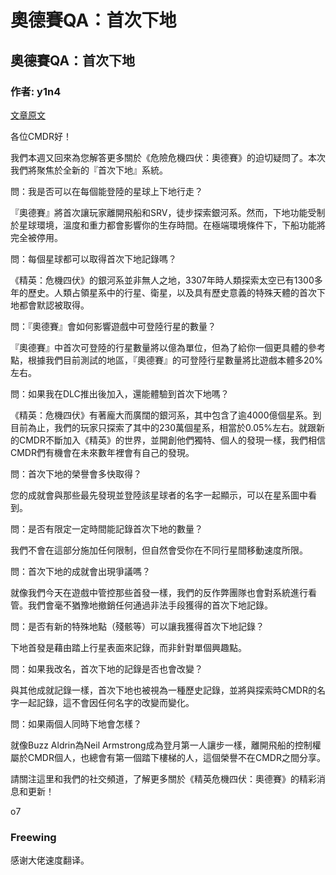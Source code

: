 # 奧德賽QA：首次下地

## 奧德賽QA：首次下地

### 作者: y1n4

[文章原文](https://forums.frontier.co.uk/threads/elite-dangerous-odyssey-q-a-first-footfall.564630/)

各位CMDR好！

我們本週又回來為您解答更​​多關於《危險危機四伏：奧德賽》的迫切疑問了。本次我們將聚焦於全新的『首次下地』系統。

問：我是否可以在每個能登陸的星球上下地行走？

『奧德賽』將首次讓玩家離開飛船和SRV，徒步探索銀河系。然而，下地功能受制於星球環境，溫度和重力都會影響你的生存時間。在極端環境條件下，下船功能將完全被停用。

問：每個星球都可以取得首次下地記錄嗎？

《精英：危機四伏》的銀河系並非無人之地，3307年時人類探索太空已有1300多年的歷史。人類占領星系中的行星、衛星，以及具有歷史意義的特殊天體的首次下地都會默認被取得。

問：『奧德賽』會如何影響遊戲中可登陸行星的數量？

『奧德賽』中首次可登陸的行星數量將以億為單位，但為了給你一個更具體的參考點，根據我們目前測試的地區，『奧德賽』的可登陸行星數量將比遊戲本體多20%左右。

問：如果我在DLC推出後加入，還能體驗到首次下地嗎？

《精英：危機四伏》有著龐大而廣闊的銀河系，其中包含了逾4000億個星系。到目前為止，我們的玩家只探索了其中的230萬個星系，相當於0.05%左右。就跟新的CMDR不斷加入《精英》的世界，並開創他們獨特、個人的發現一樣，我們相信CMDR們有機會在未來數年裡會有自己的發現。

問：首次下地的榮譽會多快取得？

您的成就會與那些最先發現並登陸該星球者的名字一起顯示，可以在星系圖中看到。

問：是否有限定一定時間能記錄首次下地的數量？

我們不會在這部分施加任何限制，但自然會受你在不同行星間移動速度所限。

問：首次下地的成就會出現爭議嗎？

就像我們今天在遊戲中管控那些首發一樣，我們的反作弊團隊也會對系統進行看管。我們會毫不猶豫地撤銷任何通過非法手段獲得的首次下地記錄。

問：是否有新的特殊地點（殘骸等）可以讓我獲得首次下地記錄？

下地首發是藉由踏上行星表面來記錄，而非針對單個興趣點。

問：如果我改名，首次下地的記錄是否也會改變？

與其他成就記錄一樣，首次下地也被視為一種歷史記錄，並將與探索時CMDR的名字一起記錄，這不會因任何名字的改變而變化。

問：如果兩個人同時下地會怎樣？

就像Buzz Aldrin為Neil Armstrong成為登月第一人讓步一樣，離開飛船的控制權屬於CMDR個人，也總會有第一個踏下樓梯的人，這個榮譽不在CMDR之間分享。

請關注這里和我們的社交頻道，了解更多關於《精英危機四伏：奧德賽》的精彩消息和更新！

o7

### Freewing

感谢大佬速度翻译。


